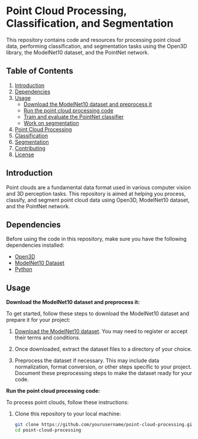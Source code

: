 # Point Cloud Processing, Classification, and Segmentation

This repository contains code and resources for processing point cloud data, performing classification, and segmentation tasks using the Open3D library, the ModelNet10 dataset, and the PointNet network.

## Table of Contents

1. [Introduction](#introduction)
2. [Dependencies](#dependencies)
3. [Usage](#usage)
   - [Download the ModelNet10 dataset and preprocess it](#download-the-modelnet10-dataset-and-preprocess-it)
   - [Run the point cloud processing code](#run-the-point-cloud-processing-code)
   - [Train and evaluate the PointNet classifier](#train-and-evaluate-the-pointnet-classifier)
   - [Work on segmentation](#work-on-segmentation)
4. [Point Cloud Processing](#point-cloud-processing)
5. [Classification](#classification)
6. [Segmentation](#segmentation)
7. [Contributing](#contributing)
8. [License](#license)

## Introduction

Point clouds are a fundamental data format used in various computer vision and 3D perception tasks. This repository is aimed at helping you process, classify, and segment point cloud data using Open3D, ModelNet10 dataset, and the PointNet network.

## Dependencies

Before using the code in this repository, make sure you have the following dependencies installed:

- [Open3D](http://www.open3d.org/docs/release/getting_started.html)
- [ModelNet10 Dataset](http://modelnet.cs.princeton.edu/)
- [Python](https://www.python.org/)

## Usage

**Download the ModelNet10 dataset and preprocess it:**

To get started, follow these steps to download the ModelNet10 dataset and prepare it for your project:

1. [Download the ModelNet10 dataset](http://modelnet.cs.princeton.edu/). You may need to register or accept their terms and conditions.

2. Once downloaded, extract the dataset files to a directory of your choice.

3. Preprocess the dataset if necessary. This may include data normalization, format conversion, or other steps specific to your project. Document these preprocessing steps to make the dataset ready for your code.

**Run the point cloud processing code:**

To process point clouds, follow these instructions:

1. Clone this repository to your local machine:

   ```bash
   git clone https://github.com/yourusername/point-cloud-processing.git
   cd point-cloud-processing
